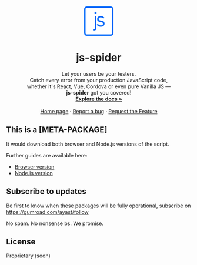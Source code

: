 <div align="center">
  <p>
  <a href="https://github.com/ayastudio/js-spider-npm/">
    <img
      src="https://github.com/ayastudio/js-spider-npm/blob/master/logo.png?raw=true"
      alt="Logo for js-spider — error monitoring tool for JavaScript environments"
      width="80"
      height="80"/>
  </a>
  </p>

  <h1>js-spider</h1>

  <p>
    Let your users be your testers.<br/>
    Catch every error from your production JavaScript code,<br/>
    whether it's React, Vue, Cordova or even pure Vanilla JS —<br/>
    <strong>js-spider</strong> got you covered!
    <br />
    <a href="https://js-spider.com/docs"><strong>Explore the docs »</strong></a>
    <br />
    <br />
    <a href="https://js-spider.com">Home page</a>
    ·
    <a href="https://github.com/ayastudio/js-spider-npm/issues">Report a bug</a>
    ·
    <a href="https://github.com/ayastudio/js-spider-npm/issues">Request the Feature</a>
  </p>
</div>

## This is a [META-PACKAGE]

<!-- - No dependencies -->
<!-- - Tiny in size -->
<!-- - Catches everything -->
<!-- - Even network -->
<!-- - Even makes screencasts -->

It would download both browser and Node.js versions of the script.

Further guides are available here:

- [Browser version](https://github.com/ayastudio/js-spider/browser/README.md)
- [Node.js version](https://github.com/ayastudio/js-spider/nodejs/README.md)

## Subscribe to updates

Be first to know when these packages will be fully operational,
subscribe on https://gumroad.com/ayast/follow

No spam. No nonsense bs. We promise.

## License

Proprietary (soon)
